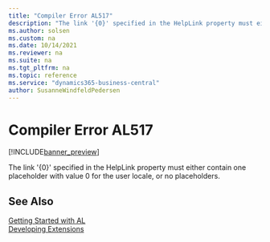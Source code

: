 ```yaml
---
title: "Compiler Error AL517"
description: "The link '{0}' specified in the HelpLink property must either contain one placeholder with value 0 for the user locale, or no placeholders."
ms.author: solsen
ms.custom: na
ms.date: 10/14/2021
ms.reviewer: na
ms.suite: na
ms.tgt_pltfrm: na
ms.topic: reference
ms.service: "dynamics365-business-central"
author: SusanneWindfeldPedersen
---
```

[//]: # (START>DO_NOT_EDIT)
[//]: # (IMPORTANT:Do not edit any of the content between here and the END>DO_NOT_EDIT.)
[//]: # (Any modifications should be made in the .xml files in the ModernDev repo.)
# Compiler Error AL517

[!INCLUDE[banner_preview](../includes/banner_preview.md)]

The link '{0}' specified in the HelpLink property must either contain one placeholder with value 0 for the user locale, or no placeholders.

[//]: # (IMPORTANT: END>DO_NOT_EDIT)
## See Also  
[Getting Started with AL](../devenv-get-started.md)  
[Developing Extensions](../devenv-dev-overview.md)  